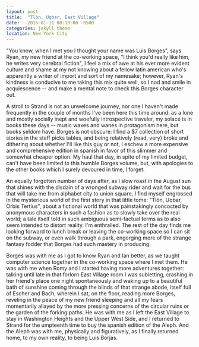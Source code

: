 ```yaml
---
layout: post
title:  "Tlön, Uqbar, East Village"
date:   2016-01-11 00:10:00 -0500
categories: jekyll theme
location: New York City 
---
```


"You know, when I met you I thought your name was Luis Borges", says Ryan, my
new friend at the co-working space, "I think you'd really like him, he writes
very cerebral fiction", I feel a mix of awe at his ever more evident culture and
shame at my not knowing about a fellow latin american who's apparently a writer
of import and sort of my namesake; however, Ryan's kindness is conducive to me
taking this mix quite well, so I nod and smile in acquiescence -- and make a
mental note to check this Borges character out.

A stroll to Strand is not an unwelcome journey, nor one I haven't made
frequently in the couple of months I've been here this time around: as a lone
and mostly socially inept and woefully introspective traveler, my solace is in
books these days -- music waxes and wanes in protagonism here, but books seldom
have. Borges is not obscure: I find a $7 collection of short stories in the
staff picks tables, and being relatively (read, very) broke and dithering about
whether I'll like this guy or not, I eschew a more expensive and comprehensive
edition in spanish in favor of this slimmer and somewhat cheaper option. My haul
that day, in spite of my limited budget, can't have been limited to this humble
Borges volume, but, with apologies to the other books which I surely devoured in
time, I forget.

An equally forgotten number of days after, as I slow roast in the August sun
that shines with the disdain of a wronged subway rider and wait for the bus that
will take me from alphabet city to union square, I find myself engrossed in the
mysterious world of the first story in that little tome: "Tlön, Uqbar, Orbis
Tertius", about a fictional world that was painstakingly concocted by anonymous
characters in such a fashion as to slowly take over the real world; a tale
itself told in such ambiguous semi-factual terms as to also seem intended to
distort reality. I'm enthralled. The rest of the day finds me looking forward to
lunch break or leaving the co-working space so I can sit on the subway, or even
walk through a park, engorging more of the strange fantasy fodder that Borges
had such mastery in producing.

Borges was with me as I got to know Ryan and Ian better, as we taught computer
science together in the co-working space where I met them. He was with me when
Romy and I started having more adventures together: talking until late in that
forlorn East Village room I was subletting, crashing in her friend's place one
night spontaneously and waking up to a beautiful bath of sunshine coming through
the blinds of that strange abode, itself full of Escher and Bach, wherein I sat,
on the floor, reading more Borges, reveling in the peace of my new friend
sleeping and all my fears momentarily allayed by the more pressing concerns of
the circular ruins or the garden of the forking paths. He was with me as I left
the East Village to stay in Washington Heights and the Upper West Side, and I
returned to Strand for the umpteenth time to buy the spanish edition of the
Aleph. And the Aleph was with me, physically and figuratively, as I finally
returned home, to my own reality, to being Luis Borjas.
